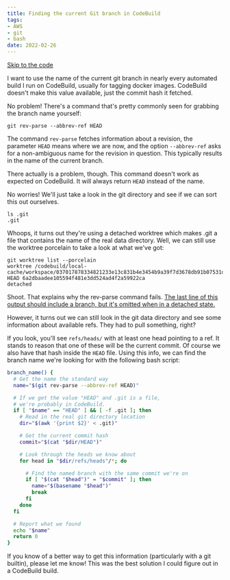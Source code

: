 ```yaml
---
title: Finding the current Git branch in CodeBuild
tags:
- AWS
- git
- bash
date: 2022-02-26
---
```


[Skip to the code](#the-code)

I want to use the name of the current git branch in nearly every automated build
I run on CodeBuild, usually for tagging docker images. CodeBuild doesn't make
this value available, just the commit hash it fetched.

No problem! There's a command that's pretty commonly seen for grabbing the
branch name yourself:

```shell
git rev-parse --abbrev-ref HEAD
```

The command `rev-parse` fetches information about a revision, the parameter
`HEAD` means where we are now, and the option `--abbrev-ref` asks for a
non-ambiguous name for the revision in question. This typically results in the
name of the current branch.

There actually is a problem, though. This command doesn't work as expected on
CodeBuild. It will always return `HEAD` instead of the name.

No worries! We'll just take a look in the git directory and see if we can sort
this out ourselves.

```shell
ls .git
.git
```

Whoops, it turns out they're using a detached worktree which makes .git a file
that contains the name of the real data directory. Well, we can still use the
worktree porcelain to take a look at what we've got:

```shell
git worktree list --porcelain
worktree /codebuild/local-cache/workspace/037017878334821233e13c831b4e3454b9a39f7d3678db91b07531daf15e12be/.git
HEAD 6a2dbaadee105594f481e3dd524ad4f2a59922ca
detached
```

Shoot. That explains why the rev-parse command fails. [The last line of this
output should include a branch, but it's omitted when in a detached state.](
https://git-scm.com/docs/git-worktree#_porcelain_format)

However, it turns out we can still look in the git data directory and see some
information about available refs. They had to pull something, right?

If you look, you'll see `refs/heads/` with at least one head pointing to a ref.
It stands to reason that one of these will be the current commit. Of course we
also have that hash inside the `HEAD` file. Using this info, we can find the
branch name we're looking for with the following bash script:

<a name="the-code"></a>
```bash
branch_name() {
  # Get the name the standard way
  name="$(git rev-parse --abbrev-ref HEAD)"

  # If we get the value "HEAD" and .git is a file,
  # we're probably in CodeBuild.
  if [ "$name" == "HEAD" ] && [ -f .git ]; then
    # Read in the real git directory location
    dir="$(awk '{print $2}' < .git)"

    # Get the current commit hash
    commit="$(cat "$dir/HEAD")"

    # Look through the heads we know about
    for head in "$dir/refs/heads"/*; do

      # Find the named branch with the same commit we're on
      if [ "$(cat "$head")" = "$commit" ]; then
        name="$(basename "$head")"
        break
      fi
    done
  fi

  # Report what we found
  echo "$name"
  return 0
}
```

If you know of a better way to get this information (particularly with a git
builtin), please let me know! This was the best solution I could figure out in
a CodeBuild build.
